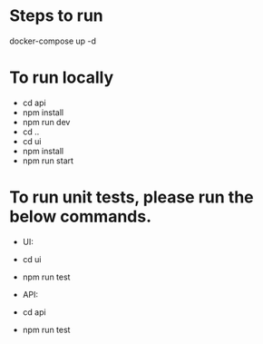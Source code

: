 # Steps to run
docker-compose up -d

# To run locally
- cd api
- npm install
- npm run dev
- cd ..
- cd ui
- npm install
- npm run start

# To run unit tests, please run the below commands.
 
- UI:
- cd ui
- npm run test
 
- API:
- cd api
- npm run test